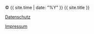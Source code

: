 &copy; {{ site.time | date: "%Y" }} {{ site.title }}  

[Datenschutz](/datenschutz) 

[Impressum](/impressum)